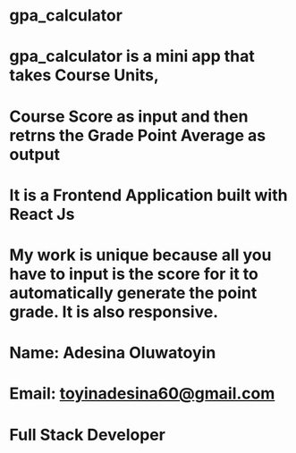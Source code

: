 # gpa_calculator
# gpa_calculator is a mini app that takes Course Units, 
# Course Score as input and then retrns the Grade Point Average as output
# It is a Frontend Application built with React Js
# My work is unique because all you have to input is the score for it to automatically generate the point grade. It is also responsive.


# Name: Adesina Oluwatoyin
# Email: toyinadesina60@gmail.com
# Full Stack Developer
